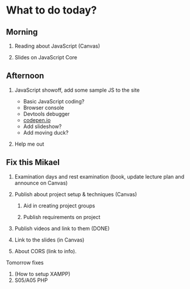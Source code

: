 What to do today?
======================

Morning
----------------------

1. Reading about JavaScript (Canvas)

1. Slides on JavaScript Core



Afternoon
----------------------

1. JavaScript showoff, add some sample JS to the site
    * Basic JavaScript coding?
    * Browser console
    * Devtools debugger
    * [codepen.io](https://codepen.io/pen/)
    * Add slideshow?
    * Add moving duck?

1. Help me out













Fix this Mikael
----------------------

1. Examination days and rest examination (book, update lecture plan and announce on Canvas)

1. Publish about project setup & techniques (Canvas)

    1. Aid in creating project groups

    1. Publish requirements on project

1. Publish videos and link to them (DONE)

1. Link to the slides (in Canvas)

1. About CORS (link to info).


Tomorrow fixes
1. (How to setup XAMPP)
1. S05/A05 PHP
